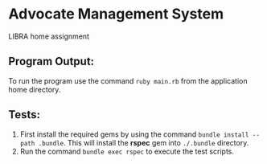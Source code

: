 # Advocate Management System
LIBRA home assignment

## Program Output:
To run the program use the command `ruby main.rb` from the application home directory.

## Tests:

1. First install the required gems by using the command `bundle install --path .bundle`. This will install the **rspec** gem into `./.bundle` directory.
2. Run the command `bundle exec rspec` to execute the test scripts.